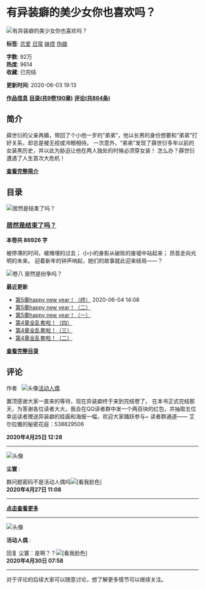 # 有异装癖的美少女你也喜欢吗？

![有异装癖的美少女你也喜欢吗？](https://rin.linovel.net/cover/20200424/103427_0_51db554f3c26b7d0fcd1b73b7acc9860.jpg!min300jpg)

**标签**: [恋爱](/cat/3.html) [日常](/cat/6.html) [妹控](/cat/16.html) [伪娘](/cat/17.html)

**字数**: 92万  
**热度**: 9614  
**收藏**: 已完结  

**更新时间**: 2020-06-03 19:13

**[作品信息](javascript:;)**  **[目录(共9卷190章)](javascript:;)**  **[评论(共864条)](#commentBox)**

## 简介

薛世衍的父亲再婚，带回了个小他一岁的“弟弟”，他以长男的身份想要和“弟弟”打好关系，却总是被无视或冷眼相待。 一次意外，“弟弟”发现了薛世衍多年以前的女装黑历史，并以此为胁迫让他在两人独处的时候必须穿女装！ 怎么办？薛世衍遭遇了人生首次大危机！

**[查看完整简介](javascript:;)**

## 目录

![居然是结束了吗？](https://rin.linovel.net/vol/103427/21301_cfec547888e22152557f5853b3ec1aa0.jpg!min300jpg)

### [居然是结束了吗？](#catalog)

**本卷共 86926 字**

被停滞的时间，被掩埋的过去； 小小的身影从破败的废墟中站起来； 昂首走向光明的未来。 迎着新年的钟声响起，她们的故事就此迎来结局——？

![卷八 居然是纷争吗？](https://rin.linovel.net/cover/20190708/103427_13653_e785109d1bf474f43d4398354bb8e734.jpg!min300jpg)

**最近更新**

- [第5章happy new year！（终）](/book/103427/201079.html) 2020-06-04 14:08  
- [第5章happy new year！（二）](/book/103427/200768.html)  
- [第5章happy new year！（一）](/book/103427/200454.html)  
- [第4章全乱套啦！（四）](/book/103427/199964.html)  
- [第4章全乱套啦！（三）](/book/103427/199963.html)  
- [第4章全乱套啦！（二）](/book/103427/199211.html)  

**[查看完整目录](#catalog)**

## 评论

作者   ![头像](https://avatar.linovel.net/data/1009/1009001.jpg!min140jpg)[活动人偶](/user/info?id=1009001)  

置顶感谢大家一直来的等待，现在异装癖终于来到完结卷了。 在本书正式完结那天，为答谢各位读者大大，我会在QQ读者群中发一个两百块的红包，并抽取五位幸运读者赠送异装癖的挂画和海报一幅，欢迎大家踊跃参与~ 读者群通道—— 艾尔拉雅的秘密花庭：538829506

**2020年4月25日 12:28**

---

![头像](https://avatar.linovel.net/data/0/0.jpg) 

**尘寰** :

群问题密码不是活动人偶吗![[看我脸色]](https://eli.linovel.net/static/img/emoticons/qkn/0.png)  
**2020年4月27日 11:08**

---

**[点击查看更多](javascript:;)**

---

![头像](https://avatar.linovel.net/data/1009/1009001.jpg!min140jpg) 

**活动人偶** :

回复 尘寰：是啊？？![[看我脸色]](https://eli.linovel.net/static/img/emoticons/qkn/0.png)  
**2020年4月30日 07:58**

---

对于评论的后续大家可以随意讨论，想了解更多情节可以继续关注。